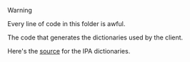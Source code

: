 > [!WARNING]
> Every line of code in this folder is awful.

The code that generates the dictionaries used by the client.

Here's the [source](https://github.com/open-dict-data/ipa-dict) for the IPA dictionaries.
